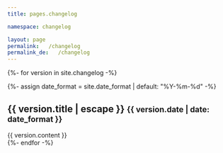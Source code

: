 ```yaml
---
title: pages.changelog

namespace: changelog

layout: page
permalink:   /changelog
permalink_de:   /changelog
---
```


{%- for version in site.changelog -%}
<section class="app_version">
  {%- assign date_format = site.date_format | default: "%Y-%m-%d" -%}
  <h2 id="version{{ version.slug }}">
      {{ version.title | escape }}
      <small class="text-muted">{{ version.date | date: date_format }}</small>
  </h2>
  {{ version.content }}
</section>
{%- endfor -%}
